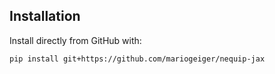 ## Installation

Install directly from GitHub with:
```
pip install git+https://github.com/mariogeiger/nequip-jax
```
